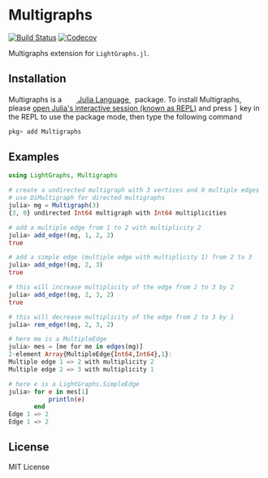 # Multigraphs

[![Build Status](https://travis-ci.com/QuantumBFS/Multigraphs.jl.svg?branch=master)](https://travis-ci.com/QuantumBFS/Multigraphs.jl)
[![Codecov](https://codecov.io/gh/QuantumBFS/Multigraphs.jl/branch/master/graph/badge.svg)](https://codecov.io/gh/QuantumBFS/Multigraphs.jl)

Multigraphs extension for `LightGraphs.jl`.

## Installation

<p>
Multigraphs is a &nbsp;
    <a href="https://julialang.org">
        <img src="https://julialang.org/favicon.ico" width="16em">
        Julia Language
    </a>
    &nbsp; package. To install Multigraphs,
    please <a href="https://docs.julialang.org/en/v1/manual/getting-started/">open
    Julia's interactive session (known as REPL)</a> and press <kbd>]</kbd> key in the REPL to use the package mode, then type the following command
</p>

```julia
pkg> add Multigraphs
```

## Examples

```julia
using LightGraphs, Multigraphs

# create a undirected multigraph with 3 vertices and 0 multiple edges
# use DiMultigraph for directed multigraphs
julia> mg = Multigraph(3)
{3, 0} undirected Int64 multigraph with Int64 multiplicities

# add a multiple edge from 1 to 2 with multiplicity 2
julia> add_edge!(mg, 1, 2, 2)
true

# add a simple edge (multiple edge with multiplicity 1) from 2 to 3
julia> add_edge!(mg, 2, 3)
true

# this will increase multiplicity of the edge from 2 to 3 by 2
julia> add_edge!(mg, 2, 3, 2) 
true

# this will decrease multiplicity of the edge from 2 to 3 by 1
julia> rem_edge!(mg, 2, 3, 2) 

# here me is a MultipleEdge
julia> mes = [me for me in edges(mg)]
2-element Array{MultipleEdge{Int64,Int64},1}:
Multiple edge 1 => 2 with multiplicity 2
Multiple edge 2 => 3 with multiplicity 1

# here e is a LightGraphs.SimpleEdge
julia> for e in mes[1] 
           println(e)
       end
Edge 1 => 2
Edge 1 => 2

```

## License

MIT License
